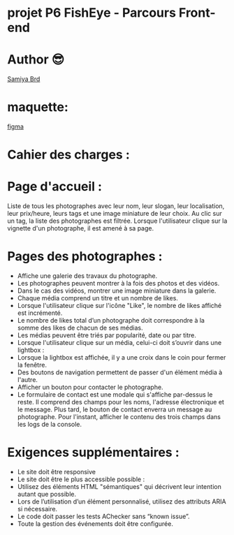 # projet P6 FishEye - Parcours Front-end

# Author :sunglasses:
[Samiya Brd](https://www.linkedin.com/in/samiyab/)

# maquette:
[figma](https://www.figma.com/file/pt8xJxC1QffW4HX16QhGZJ/UI-Design-FishEye-FR-OLD)

# Cahier des charges :
# Page d'accueil :
Liste de tous les photographes avec leur nom, leur slogan, leur localisation, leur prix/heure, leurs tags et une image miniature de leur choix.
Au clic sur un tag, la liste des photographes est filtrée.
Lorsque l'utilisateur clique sur la vignette d'un photographe, il est amené à sa page.
# Pages des photographes :
  - Affiche une galerie des travaux du photographe.
  - Les photographes peuvent montrer à la fois des photos et des vidéos.
  - Dans le cas des vidéos, montrer une image miniature dans la galerie.
  - Chaque média comprend un titre et un nombre de likes.
  - Lorsque l'utilisateur clique sur l'icône "Like", le nombre de likes affiché est incrémenté.
  - Le nombre de likes total d’un photographe doit correspondre à la somme des likes de chacun de ses médias.
  - Les médias peuvent être triés par popularité, date ou par titre.
  - Lorsque l'utilisateur clique sur un média, celui-ci doit s’ouvrir dans une lightbox :
  - Lorsque la lightbox est affichée, il y a une croix dans le coin pour fermer la fenêtre.
  - Des boutons de navigation permettent de passer d'un élément média à l'autre.
  - Afficher un bouton pour contacter le photographe.
  - Le formulaire de contact est une modale qui s'affiche par-dessus le reste.
Il comprend des champs pour les noms, l'adresse électronique et le message.
Plus tard, le bouton de contact enverra un message au photographe. Pour l'instant, afficher le contenu des trois champs dans les logs de la console.
# Exigences supplémentaires :
  - Le site doit être responsive
  - Le site doit être le plus accessible possible :
  - Utilisez des éléments HTML "sémantiques" qui décrivent leur intention autant que possible.
  - Lors de l’utilisation d’un élément personnalisé, utilisez des attributs ARIA si nécessaire.
  - Le code doit passer les tests AChecker sans “known issue”.
  - Toute la gestion des événements doit être configurée.


